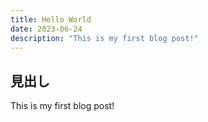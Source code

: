 ```yaml
---
title: Hello World
date: 2023-06-24
description: "This is my first blog post!"
---
```


## 見出し

This is my first blog post!
